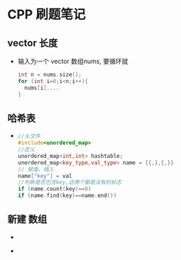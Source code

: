 # CPP 刷题笔记

## vector 长度 

- 输入为一个 vector 数组nums, 要循环就

  ```c++
  int n = nums.size();
  for (int i=0;i<n;i++){
    nums[i]....
  }
  ```

## 哈希表

- ```c++
  //头文件
  #include<unordered_map>
  //定义
  unordered_map<int,int> hashtable;
  unordered_map<key_type,val_type> name = {{,},{,}}
  // 赋值，插入
  name["key"] = val
  //判断是否包含key,这两个都是没有的标志
  if (name.count(key)==0)
  if (name.find(key)==name.end())
  
  ```

## 新建 数组

- ```c++
  
  ```

- 

